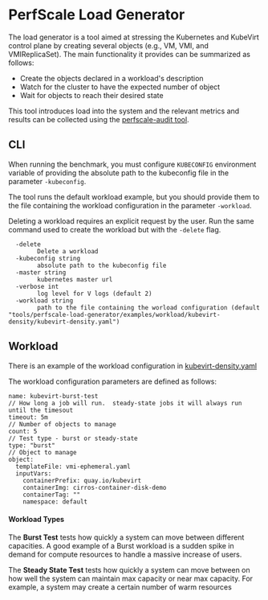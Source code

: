 # PerfScale Load Generator

The load generator is a tool aimed at stressing the Kubernetes and KubeVirt control plane by creating several objects (e.g., VM, VMI, and VMIReplicaSet). The main functionality it provides can be summarized as follows:
- Create the objects declared in a workload's description
- Watch for the cluster to have the expected number of object
- Wait for objects to reach their desired state

This tool introduces load into the system and the relevant metrics and results can be collected using the [perfscale-audit tool](https://github.com/kubevirt/kubevirt/tree/main/tools/perfscale-audit).

## CLI
When running the benchmark, you must configure `KUBECONFIG` environment variable of providing the absolute path to the kubeconfig file in the parameter `-kubeconfig`.

The tool runs the default workload example, but you should provide them to the file containing the workload configuration in the parameter `-workload`.

Deleting a workload requires an explicit request by the user.  Run the same command used to create the workload but with the `-delete` flag.
```
  -delete
        Delete a workload
  -kubeconfig string
        absolute path to the kubeconfig file
  -master string
        kubernetes master url
  -verbose int
        log level for V logs (default 2)
  -workload string
        path to the file containing the worload configuration (default "tools/perfscale-load-generator/examples/workload/kubevirt-density/kubevirt-density.yaml")
```

## Workload
There is an example of the workload configuration in [kubevirt-density.yaml](tools/perfscale-load-generator/examples/workload/kubevirt-density/kubevirt-density.yaml)

The workload configuration parameters are defined as follows:
```
name: kubevirt-burst-test
// How long a job will run.  steady-state jobs it will always run until the timesout
timeout: 5m
// Number of objects to manage
count: 5
// Test type - burst or steady-state
type: "burst"
// Object to manage
object:
  templateFile: vmi-ephemeral.yaml
  inputVars:
    containerPrefix: quay.io/kubevirt
    containerImg: cirros-container-disk-demo
    containerTag: ""
    namespace: default
```

#### Workload Types
The **Burst Test** tests how quickly a system can move between different capacities.
A good example of a Burst workload is a sudden spike in demand for compute resources
to handle a massive increase of users.

The **Steady State Test** tests how quickly a system can move between
on how well the system can maintain max capacity or near max capacity.
For example, a system may create a certain number of warm resources
